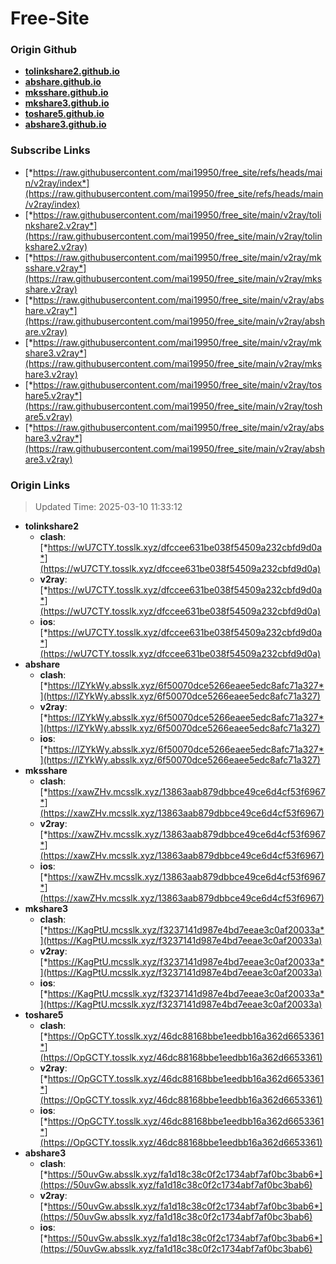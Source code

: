 # Free-Site

### Origin Github

- [**tolinkshare2.github.io**](https://github.com/tolinkshare2/tolinkshare2.github.io)
- [**abshare.github.io**](https://github.com/abshare/abshare.github.io)
- [**mksshare.github.io**](https://github.com/mksshare/mksshare.github.io)
- [**mkshare3.github.io**](https://github.com/mkshare3/mkshare3.github.io)
- [**toshare5.github.io**](https://github.com/toshare5/toshare5.github.io)
- [**abshare3.github.io**](https://github.com/abshare3/abshare3.github.io)

### Subscribe Links

- [*https://raw.githubusercontent.com/mai19950/free_site/refs/heads/main/v2ray/index*](https://raw.githubusercontent.com/mai19950/free_site/refs/heads/main/v2ray/index)
- [*https://raw.githubusercontent.com/mai19950/free_site/main/v2ray/tolinkshare2.v2ray*](https://raw.githubusercontent.com/mai19950/free_site/main/v2ray/tolinkshare2.v2ray)
- [*https://raw.githubusercontent.com/mai19950/free_site/main/v2ray/mksshare.v2ray*](https://raw.githubusercontent.com/mai19950/free_site/main/v2ray/mksshare.v2ray)
- [*https://raw.githubusercontent.com/mai19950/free_site/main/v2ray/abshare.v2ray*](https://raw.githubusercontent.com/mai19950/free_site/main/v2ray/abshare.v2ray)
- [*https://raw.githubusercontent.com/mai19950/free_site/main/v2ray/mkshare3.v2ray*](https://raw.githubusercontent.com/mai19950/free_site/main/v2ray/mkshare3.v2ray)
- [*https://raw.githubusercontent.com/mai19950/free_site/main/v2ray/toshare5.v2ray*](https://raw.githubusercontent.com/mai19950/free_site/main/v2ray/toshare5.v2ray)
- [*https://raw.githubusercontent.com/mai19950/free_site/main/v2ray/abshare3.v2ray*](https://raw.githubusercontent.com/mai19950/free_site/main/v2ray/abshare3.v2ray)

### Origin Links

> Updated Time: 2025-03-10 11:33:12

- **tolinkshare2**
  - **clash**: [*https://wU7CTY.tosslk.xyz/dfccee631be038f54509a232cbfd9d0a*](https://wU7CTY.tosslk.xyz/dfccee631be038f54509a232cbfd9d0a)
  - **v2ray**: [*https://wU7CTY.tosslk.xyz/dfccee631be038f54509a232cbfd9d0a*](https://wU7CTY.tosslk.xyz/dfccee631be038f54509a232cbfd9d0a)
  - **ios**: [*https://wU7CTY.tosslk.xyz/dfccee631be038f54509a232cbfd9d0a*](https://wU7CTY.tosslk.xyz/dfccee631be038f54509a232cbfd9d0a)
- **abshare**
  - **clash**: [*https://lZYkWy.absslk.xyz/6f50070dce5266eaee5edc8afc71a327*](https://lZYkWy.absslk.xyz/6f50070dce5266eaee5edc8afc71a327)
  - **v2ray**: [*https://lZYkWy.absslk.xyz/6f50070dce5266eaee5edc8afc71a327*](https://lZYkWy.absslk.xyz/6f50070dce5266eaee5edc8afc71a327)
  - **ios**: [*https://lZYkWy.absslk.xyz/6f50070dce5266eaee5edc8afc71a327*](https://lZYkWy.absslk.xyz/6f50070dce5266eaee5edc8afc71a327)
- **mksshare**
  - **clash**: [*https://xawZHv.mcsslk.xyz/13863aab879dbbce49ce6d4cf53f6967*](https://xawZHv.mcsslk.xyz/13863aab879dbbce49ce6d4cf53f6967)
  - **v2ray**: [*https://xawZHv.mcsslk.xyz/13863aab879dbbce49ce6d4cf53f6967*](https://xawZHv.mcsslk.xyz/13863aab879dbbce49ce6d4cf53f6967)
  - **ios**: [*https://xawZHv.mcsslk.xyz/13863aab879dbbce49ce6d4cf53f6967*](https://xawZHv.mcsslk.xyz/13863aab879dbbce49ce6d4cf53f6967)
- **mkshare3**
  - **clash**: [*https://KagPtU.mcsslk.xyz/f3237141d987e4bd7eeae3c0af20033a*](https://KagPtU.mcsslk.xyz/f3237141d987e4bd7eeae3c0af20033a)
  - **v2ray**: [*https://KagPtU.mcsslk.xyz/f3237141d987e4bd7eeae3c0af20033a*](https://KagPtU.mcsslk.xyz/f3237141d987e4bd7eeae3c0af20033a)
  - **ios**: [*https://KagPtU.mcsslk.xyz/f3237141d987e4bd7eeae3c0af20033a*](https://KagPtU.mcsslk.xyz/f3237141d987e4bd7eeae3c0af20033a)
- **toshare5**
  - **clash**: [*https://OpGCTY.tosslk.xyz/46dc88168bbe1eedbb16a362d6653361*](https://OpGCTY.tosslk.xyz/46dc88168bbe1eedbb16a362d6653361)
  - **v2ray**: [*https://OpGCTY.tosslk.xyz/46dc88168bbe1eedbb16a362d6653361*](https://OpGCTY.tosslk.xyz/46dc88168bbe1eedbb16a362d6653361)
  - **ios**: [*https://OpGCTY.tosslk.xyz/46dc88168bbe1eedbb16a362d6653361*](https://OpGCTY.tosslk.xyz/46dc88168bbe1eedbb16a362d6653361)
- **abshare3**
  - **clash**: [*https://50uvGw.absslk.xyz/fa1d18c38c0f2c1734abf7af0bc3bab6*](https://50uvGw.absslk.xyz/fa1d18c38c0f2c1734abf7af0bc3bab6)
  - **v2ray**: [*https://50uvGw.absslk.xyz/fa1d18c38c0f2c1734abf7af0bc3bab6*](https://50uvGw.absslk.xyz/fa1d18c38c0f2c1734abf7af0bc3bab6)
  - **ios**: [*https://50uvGw.absslk.xyz/fa1d18c38c0f2c1734abf7af0bc3bab6*](https://50uvGw.absslk.xyz/fa1d18c38c0f2c1734abf7af0bc3bab6)

